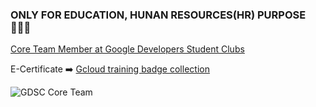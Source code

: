 ### ONLY FOR EDUCATION, HUNAN RESOURCES(HR) PURPOSE 👨🏻‍💻
[Core Team Member at Google Developers Student Clubs](#CoreTeamGDSC)

E-Certificate ➡️ [Gcloud training badge collection](https://www.qwiklabs.com/public_profiles/263b0dfd-801b-4bc1-9309-9dea66d61209)


<a name="CoreTeamGSDC"></a>

![GDSC Core Team](./image/CoreTeam_GDSC_2021.jpg)

